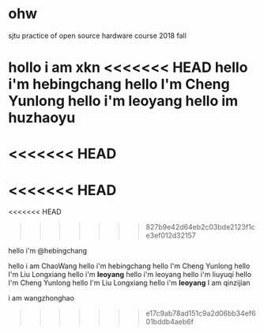 # ohw
sjtu practice of open source hardware course 2018 fall

hollo i am xkn
<<<<<<< HEAD
hello i'm hebingchang
hello I'm Cheng Yunlong
hello i'm leoyang
hello im huzhaoyu
=======
<<<<<<< HEAD
=======
<<<<<<< HEAD
=======
<<<<<<< HEAD
>>>>>>> 827b9e42d64eb2c03bde2123f1ce3ef012d32157

hello i'm @hebingchang

hello i am ChaoWang
hello i'm hebingchang
hello I'm Cheng Yunlong
hello I'm Liu Longxiang
hello i'm **leoyang**
hello i'm leoyang
hello i'm liuyuqi
hello I'm Cheng Yunlong
hello I'm Liu Longxiang
hello i'm **leoyang**
 I am qinzijian


 i am wangzhonghao
>>>>>>> e17c9ab78ad151c9a2d06bb34ef601bddb4aeb6f
